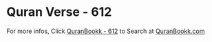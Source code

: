# Quran Verse - 612 

For more infos, Click [QuranBookk - 612](https://www.quranbookk.com/quran/search?q=612) to Search at [QuranBookk.com](http://quranbookk.com/)